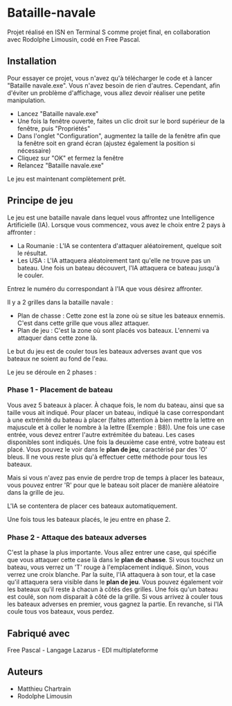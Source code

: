 # Bataille-navale
Projet réalisé en ISN en Terminal S comme projet final, en collaboration avec Rodolphe Limousin, codé en Free Pascal. 

## Installation
Pour essayer ce projet, vous n'avez qu'à télécharger le code et à lancer "Bataille navale.exe". Vous n'avez besoin de rien d'autres.
Cependant, afin d'éviter un problème d'affichage, vous allez devoir réaliser une petite manipulation.
- Lancez "Bataille navale.exe"
- Une fois la fenêtre ouverte, faites un clic droit sur le bord supérieur de la fenêtre, puis "Propriétés"
- Dans l'onglet "Configuration", augmentez la taille de la fenêtre afin que la fenêtre soit en grand écran (ajustez également la position si nécessaire)
- Cliquez sur "OK" et fermez la fenêtre
- Relancez "Bataille navale.exe"

Le jeu est maintenant complètement prêt.

## Principe de jeu
Le jeu est une bataille navale dans lequel vous affrontez une Intelligence Artificielle (IA). Lorsque vous commencez, vous avez le choix entre 2 pays à affronter :
- La Roumanie : L'IA se contentera d'attaquer aléatoirement, quelque soit le résultat.
- Les USA : L'IA attaquera aléatoirement tant qu'elle ne trouve pas un bateau. Une fois un bateau découvert, l'IA attaquera ce bateau jusqu'à le couler.

Entrez le numéro du correspondant à l'IA que vous désirez affronter.

Il y a 2 grilles dans la bataille navale :
- Plan de chasse : Cette zone est la zone où se situe les bateaux ennemis. C'est dans cette grille que vous allez attaquer.
- Plan de jeu : C'est la zone où sont placés vos bateaux. L'ennemi va attaquer dans cette zone là.

Le but du jeu est de couler tous les bateaux adverses avant que vos bateaux ne soient au fond de l'eau.

Le jeu se déroule en 2 phases :
### Phase 1 - Placement de bateau
Vous avez 5 bateaux à placer. À chaque fois, le nom du bateau, ainsi que sa taille vous ait indiqué. Pour placer un bateau, indiqué la case correspondant à une extrémité du bateau à placer (faites attention à bien mettre la lettre en majuscule et à coller le nombre à la lettre (Exemple : B8)). Une fois une case entrée, vous devez entrer l'autre extrémitée du bateau. Les cases disponibles sont indiqués. Une fois la deuxième case entré, votre bateau est placé. Vous pouvez le voir dans le **plan de jeu**, caractérisé par des 'O' bleus. Il ne vous reste plus qu'à effectuer cette méthode pour tous les bateaux.

Mais si vous n'avez pas envie de perdre trop de temps à placer les bateaux, vous pouvez entrer 'R' pour que le bateau soit placer de manière aléatoire dans la grille de jeu.

L'IA se contentera de placer ces bateaux automatiquement.

Une fois tous les bateaux placés, le jeu entre en phase 2.

### Phase 2 - Attaque des bateaux adverses
C'est la phase la plus importante. Vous allez entrer une case, qui spécifie que vous attaquer cette case là dans le **plan de chasse**. Si vous touchez un bateau, vous verrez un 'T' rouge à l'emplacement indiqué. Sinon, vous verrez une croix blanche. Par la suite, l'IA attaquera à son tour, et la case qu'il attaquera sera visible dans le **plan de jeu**. Vous pouvez également voir les bateaux qu'il reste à chacun à côtés des grilles. Une fois qu'un bateau est coulé, son nom disparait à côté de la grille. Si vous arrivez à couler tous les bateaux adverses en premier, vous gagnez la partie. En revanche, si l'IA coule tous vos bateaux, vous perdez.

## Fabriqué avec
Free Pascal - Langage
Lazarus - EDI multiplateforme

## Auteurs
- Matthieu Chartrain
- Rodolphe Limousin
